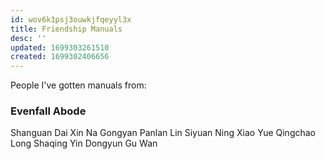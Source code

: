 ```yaml
---
id: wov6k1psj3ouwkjfqeyyl3x
title: Friendship Manuals
desc: ''
updated: 1699303261510
created: 1699302406656
---
```


People I've gotten manuals from:

### Evenfall Abode
Shanguan Dai
Xin Na
Gongyan Panlan
Lin Siyuan
Ning Xiao
Yue Qingchao
Long Shaqing
Yin Dongyun
Gu Wan
